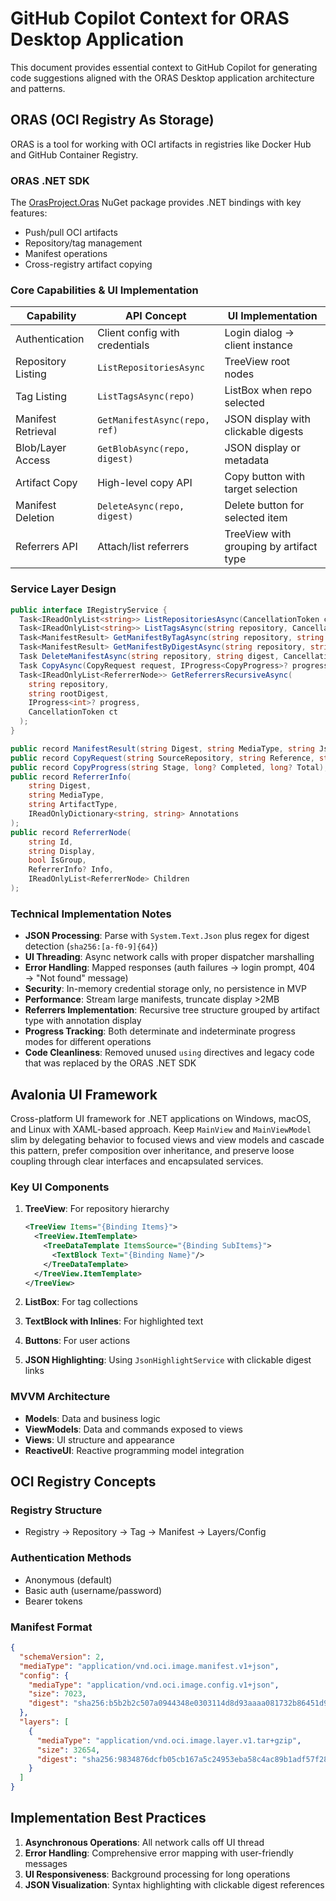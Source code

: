 # GitHub Copilot Context for ORAS Desktop Application

This document provides essential context to GitHub Copilot for generating code suggestions aligned with the ORAS Desktop application architecture and patterns.

## ORAS (OCI Registry As Storage)

ORAS is a tool for working with OCI artifacts in registries like Docker Hub and GitHub Container Registry.

### ORAS .NET SDK

The [OrasProject.Oras](https://www.nuget.org/packages/OrasProject.Oras/0.3.0) NuGet package provides .NET bindings with key features:
- Push/pull OCI artifacts
- Repository/tag management
- Manifest operations
- Cross-registry artifact copying

### Core Capabilities & UI Implementation

| Capability         | API Concept                    | UI Implementation                       |
| ------------------ | ------------------------------ | --------------------------------------- |
| Authentication     | Client config with credentials | Login dialog → client instance          |
| Repository Listing | `ListRepositoriesAsync`        | TreeView root nodes                     |
| Tag Listing        | `ListTagsAsync(repo)`          | ListBox when repo selected              |
| Manifest Retrieval | `GetManifestAsync(repo, ref)`  | JSON display with clickable digests     |
| Blob/Layer Access  | `GetBlobAsync(repo, digest)`   | JSON display or metadata                |
| Artifact Copy      | High-level copy API            | Copy button with target selection       |
| Manifest Deletion  | `DeleteAsync(repo, digest)`    | Delete button for selected item         |
| Referrers API      | Attach/list referrers          | TreeView with grouping by artifact type |

### Service Layer Design

```csharp
public interface IRegistryService {
  Task<IReadOnlyList<string>> ListRepositoriesAsync(CancellationToken ct);
  Task<IReadOnlyList<string>> ListTagsAsync(string repository, CancellationToken ct);
  Task<ManifestResult> GetManifestByTagAsync(string repository, string tag, CancellationToken ct);
  Task<ManifestResult> GetManifestByDigestAsync(string repository, string digest, CancellationToken ct);
  Task DeleteManifestAsync(string repository, string digest, CancellationToken ct);
  Task CopyAsync(CopyRequest request, IProgress<CopyProgress>? progress, CancellationToken ct);
  Task<IReadOnlyList<ReferrerNode>> GetReferrersRecursiveAsync(
    string repository,
    string rootDigest,
    IProgress<int>? progress,
    CancellationToken ct
  );
}

public record ManifestResult(string Digest, string MediaType, string Json, IReadOnlyList<string> ReferencedDigests);
public record CopyRequest(string SourceRepository, string Reference, string TargetRepository, string? TargetTag);
public record CopyProgress(string Stage, long? Completed, long? Total);
public record ReferrerInfo(
    string Digest,
    string MediaType,
    string ArtifactType,
    IReadOnlyDictionary<string, string> Annotations
);
public record ReferrerNode(
    string Id,
    string Display,
    bool IsGroup,
    ReferrerInfo? Info,
    IReadOnlyList<ReferrerNode> Children
);
```

### Technical Implementation Notes

- **JSON Processing**: Parse with `System.Text.Json` plus regex for digest detection (`sha256:[a-f0-9]{64}`)
- **UI Threading**: Async network calls with proper dispatcher marshalling
- **Error Handling**: Mapped responses (auth failures → login prompt, 404 → "Not found" message)
- **Security**: In-memory credential storage only, no persistence in MVP
- **Performance**: Stream large manifests, truncate display >2MB
- **Referrers Implementation**: Recursive tree structure grouped by artifact type with annotation display
- **Progress Tracking**: Both determinate and indeterminate progress modes for different operations
- **Code Cleanliness**: Removed unused `using` directives and legacy code that was replaced by the ORAS .NET SDK

## Avalonia UI Framework

Cross-platform UI framework for .NET applications on Windows, macOS, and Linux with XAML-based approach.
Keep `MainView` and `MainViewModel` slim by delegating behavior to focused views and view models and cascade this pattern, 
prefer composition over inheritance, and preserve loose coupling through clear interfaces and encapsulated services.

### Key UI Components

1. **TreeView**: For repository hierarchy
   ```xml
   <TreeView Items="{Binding Items}">
     <TreeView.ItemTemplate>
       <TreeDataTemplate ItemsSource="{Binding SubItems}">
         <TextBlock Text="{Binding Name}"/>
       </TreeDataTemplate>
     </TreeView.ItemTemplate>
   </TreeView>
   ```

2. **ListBox**: For tag collections
3. **TextBlock with Inlines**: For highlighted text
4. **Buttons**: For user actions
5. **JSON Highlighting**: Using `JsonHighlightService` with clickable digest links

### MVVM Architecture

- **Models**: Data and business logic
- **ViewModels**: Data and commands exposed to views
- **Views**: UI structure and appearance
- **ReactiveUI**: Reactive programming model integration

## OCI Registry Concepts

### Registry Structure
- Registry → Repository → Tag → Manifest → Layers/Config

### Authentication Methods
- Anonymous (default)
- Basic auth (username/password)
- Bearer tokens

### Manifest Format
```json
{
  "schemaVersion": 2,
  "mediaType": "application/vnd.oci.image.manifest.v1+json",
  "config": {
    "mediaType": "application/vnd.oci.image.config.v1+json",
    "size": 7023,
    "digest": "sha256:b5b2b2c507a0944348e0303114d8d93aaaa081732b86451d9bce1f432a537bc7"
  },
  "layers": [
    {
      "mediaType": "application/vnd.oci.image.layer.v1.tar+gzip",
      "size": 32654,
      "digest": "sha256:9834876dcfb05cb167a5c24953eba58c4ac89b1adf57f28f2f9d09af107ee8f0"
    }
  ]
}
```

## Implementation Best Practices

1. **Asynchronous Operations**: All network calls off UI thread
2. **Error Handling**: Comprehensive error mapping with user-friendly messages
3. **UI Responsiveness**: Background processing for long operations
4. **JSON Visualization**: Syntax highlighting with clickable digest references